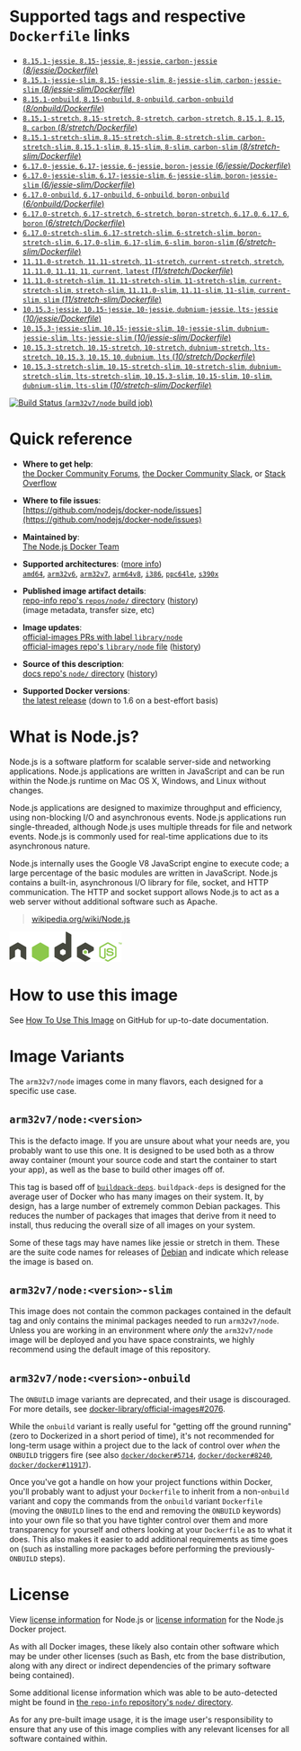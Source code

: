 <!--

********************************************************************************

WARNING:

    DO NOT EDIT "node/README.md"

    IT IS AUTO-GENERATED

    (from the other files in "node/" combined with a set of templates)

********************************************************************************

-->

# Supported tags and respective `Dockerfile` links

-	[`8.15.1-jessie`, `8.15-jessie`, `8-jessie`, `carbon-jessie` (*8/jessie/Dockerfile*)](https://github.com/nodejs/docker-node/blob/de76fb48b532d6be012098dc3538bd15329a27d0/8/jessie/Dockerfile)
-	[`8.15.1-jessie-slim`, `8.15-jessie-slim`, `8-jessie-slim`, `carbon-jessie-slim` (*8/jessie-slim/Dockerfile*)](https://github.com/nodejs/docker-node/blob/de76fb48b532d6be012098dc3538bd15329a27d0/8/jessie-slim/Dockerfile)
-	[`8.15.1-onbuild`, `8.15-onbuild`, `8-onbuild`, `carbon-onbuild` (*8/onbuild/Dockerfile*)](https://github.com/nodejs/docker-node/blob/de76fb48b532d6be012098dc3538bd15329a27d0/8/onbuild/Dockerfile)
-	[`8.15.1-stretch`, `8.15-stretch`, `8-stretch`, `carbon-stretch`, `8.15.1`, `8.15`, `8`, `carbon` (*8/stretch/Dockerfile*)](https://github.com/nodejs/docker-node/blob/de76fb48b532d6be012098dc3538bd15329a27d0/8/stretch/Dockerfile)
-	[`8.15.1-stretch-slim`, `8.15-stretch-slim`, `8-stretch-slim`, `carbon-stretch-slim`, `8.15.1-slim`, `8.15-slim`, `8-slim`, `carbon-slim` (*8/stretch-slim/Dockerfile*)](https://github.com/nodejs/docker-node/blob/de76fb48b532d6be012098dc3538bd15329a27d0/8/stretch-slim/Dockerfile)
-	[`6.17.0-jessie`, `6.17-jessie`, `6-jessie`, `boron-jessie` (*6/jessie/Dockerfile*)](https://github.com/nodejs/docker-node/blob/6833ee622c5a1d4c054ffaf96115f2a20714f5f3/6/jessie/Dockerfile)
-	[`6.17.0-jessie-slim`, `6.17-jessie-slim`, `6-jessie-slim`, `boron-jessie-slim` (*6/jessie-slim/Dockerfile*)](https://github.com/nodejs/docker-node/blob/6833ee622c5a1d4c054ffaf96115f2a20714f5f3/6/jessie-slim/Dockerfile)
-	[`6.17.0-onbuild`, `6.17-onbuild`, `6-onbuild`, `boron-onbuild` (*6/onbuild/Dockerfile*)](https://github.com/nodejs/docker-node/blob/6833ee622c5a1d4c054ffaf96115f2a20714f5f3/6/onbuild/Dockerfile)
-	[`6.17.0-stretch`, `6.17-stretch`, `6-stretch`, `boron-stretch`, `6.17.0`, `6.17`, `6`, `boron` (*6/stretch/Dockerfile*)](https://github.com/nodejs/docker-node/blob/6833ee622c5a1d4c054ffaf96115f2a20714f5f3/6/stretch/Dockerfile)
-	[`6.17.0-stretch-slim`, `6.17-stretch-slim`, `6-stretch-slim`, `boron-stretch-slim`, `6.17.0-slim`, `6.17-slim`, `6-slim`, `boron-slim` (*6/stretch-slim/Dockerfile*)](https://github.com/nodejs/docker-node/blob/6833ee622c5a1d4c054ffaf96115f2a20714f5f3/6/stretch-slim/Dockerfile)
-	[`11.11.0-stretch`, `11.11-stretch`, `11-stretch`, `current-stretch`, `stretch`, `11.11.0`, `11.11`, `11`, `current`, `latest` (*11/stretch/Dockerfile*)](https://github.com/nodejs/docker-node/blob/687152bceb3cd50fb7c044cc4ca403e5696d2554/11/stretch/Dockerfile)
-	[`11.11.0-stretch-slim`, `11.11-stretch-slim`, `11-stretch-slim`, `current-stretch-slim`, `stretch-slim`, `11.11.0-slim`, `11.11-slim`, `11-slim`, `current-slim`, `slim` (*11/stretch-slim/Dockerfile*)](https://github.com/nodejs/docker-node/blob/687152bceb3cd50fb7c044cc4ca403e5696d2554/11/stretch-slim/Dockerfile)
-	[`10.15.3-jessie`, `10.15-jessie`, `10-jessie`, `dubnium-jessie`, `lts-jessie` (*10/jessie/Dockerfile*)](https://github.com/nodejs/docker-node/blob/170ed2092d4925971f9cd3ad5dfc416e820f90fd/10/jessie/Dockerfile)
-	[`10.15.3-jessie-slim`, `10.15-jessie-slim`, `10-jessie-slim`, `dubnium-jessie-slim`, `lts-jessie-slim` (*10/jessie-slim/Dockerfile*)](https://github.com/nodejs/docker-node/blob/170ed2092d4925971f9cd3ad5dfc416e820f90fd/10/jessie-slim/Dockerfile)
-	[`10.15.3-stretch`, `10.15-stretch`, `10-stretch`, `dubnium-stretch`, `lts-stretch`, `10.15.3`, `10.15`, `10`, `dubnium`, `lts` (*10/stretch/Dockerfile*)](https://github.com/nodejs/docker-node/blob/170ed2092d4925971f9cd3ad5dfc416e820f90fd/10/stretch/Dockerfile)
-	[`10.15.3-stretch-slim`, `10.15-stretch-slim`, `10-stretch-slim`, `dubnium-stretch-slim`, `lts-stretch-slim`, `10.15.3-slim`, `10.15-slim`, `10-slim`, `dubnium-slim`, `lts-slim` (*10/stretch-slim/Dockerfile*)](https://github.com/nodejs/docker-node/blob/170ed2092d4925971f9cd3ad5dfc416e820f90fd/10/stretch-slim/Dockerfile)

[![Build Status](https://doi-janky.infosiftr.net/job/multiarch/job/arm32v7/job/node/badge/icon) (`arm32v7/node` build job)](https://doi-janky.infosiftr.net/job/multiarch/job/arm32v7/job/node/)

# Quick reference

-	**Where to get help**:  
	[the Docker Community Forums](https://forums.docker.com/), [the Docker Community Slack](https://blog.docker.com/2016/11/introducing-docker-community-directory-docker-community-slack/), or [Stack Overflow](https://stackoverflow.com/search?tab=newest&q=docker)

-	**Where to file issues**:  
	[https://github.com/nodejs/docker-node/issues](https://github.com/nodejs/docker-node/issues)

-	**Maintained by**:  
	[The Node.js Docker Team](https://github.com/nodejs/docker-node)

-	**Supported architectures**: ([more info](https://github.com/docker-library/official-images#architectures-other-than-amd64))  
	[`amd64`](https://hub.docker.com/r/amd64/node/), [`arm32v6`](https://hub.docker.com/r/arm32v6/node/), [`arm32v7`](https://hub.docker.com/r/arm32v7/node/), [`arm64v8`](https://hub.docker.com/r/arm64v8/node/), [`i386`](https://hub.docker.com/r/i386/node/), [`ppc64le`](https://hub.docker.com/r/ppc64le/node/), [`s390x`](https://hub.docker.com/r/s390x/node/)

-	**Published image artifact details**:  
	[repo-info repo's `repos/node/` directory](https://github.com/docker-library/repo-info/blob/master/repos/node) ([history](https://github.com/docker-library/repo-info/commits/master/repos/node))  
	(image metadata, transfer size, etc)

-	**Image updates**:  
	[official-images PRs with label `library/node`](https://github.com/docker-library/official-images/pulls?q=label%3Alibrary%2Fnode)  
	[official-images repo's `library/node` file](https://github.com/docker-library/official-images/blob/master/library/node) ([history](https://github.com/docker-library/official-images/commits/master/library/node))

-	**Source of this description**:  
	[docs repo's `node/` directory](https://github.com/docker-library/docs/tree/master/node) ([history](https://github.com/docker-library/docs/commits/master/node))

-	**Supported Docker versions**:  
	[the latest release](https://github.com/docker/docker-ce/releases/latest) (down to 1.6 on a best-effort basis)

# What is Node.js?

Node.js is a software platform for scalable server-side and networking applications. Node.js applications are written in JavaScript and can be run within the Node.js runtime on Mac OS X, Windows, and Linux without changes.

Node.js applications are designed to maximize throughput and efficiency, using non-blocking I/O and asynchronous events. Node.js applications run single-threaded, although Node.js uses multiple threads for file and network events. Node.js is commonly used for real-time applications due to its asynchronous nature.

Node.js internally uses the Google V8 JavaScript engine to execute code; a large percentage of the basic modules are written in JavaScript. Node.js contains a built-in, asynchronous I/O library for file, socket, and HTTP communication. The HTTP and socket support allows Node.js to act as a web server without additional software such as Apache.

> [wikipedia.org/wiki/Node.js](https://en.wikipedia.org/wiki/Node.js)

![logo](https://raw.githubusercontent.com/docker-library/docs/01c12653951b2fe592c1f93a13b4e289ada0e3a1/node/logo.png)

# How to use this image

See [How To Use This Image](https://github.com/nodejs/docker-node/blob/master/README.md#how-to-use-this-image) on GitHub for up-to-date documentation.

# Image Variants

The `arm32v7/node` images come in many flavors, each designed for a specific use case.

## `arm32v7/node:<version>`

This is the defacto image. If you are unsure about what your needs are, you probably want to use this one. It is designed to be used both as a throw away container (mount your source code and start the container to start your app), as well as the base to build other images off of.

This tag is based off of [`buildpack-deps`](https://hub.docker.com/_/buildpack-deps/). `buildpack-deps` is designed for the average user of Docker who has many images on their system. It, by design, has a large number of extremely common Debian packages. This reduces the number of packages that images that derive from it need to install, thus reducing the overall size of all images on your system.

Some of these tags may have names like jessie or stretch in them. These are the suite code names for releases of [Debian](https://wiki.debian.org/DebianReleases) and indicate which release the image is based on.

## `arm32v7/node:<version>-slim`

This image does not contain the common packages contained in the default tag and only contains the minimal packages needed to run `arm32v7/node`. Unless you are working in an environment where *only* the `arm32v7/node` image will be deployed and you have space constraints, we highly recommend using the default image of this repository.

## `arm32v7/node:<version>-onbuild`

The `ONBUILD` image variants are deprecated, and their usage is discouraged. For more details, see [docker-library/official-images#2076](https://github.com/docker-library/official-images/issues/2076).

While the `onbuild` variant is really useful for "getting off the ground running" (zero to Dockerized in a short period of time), it's not recommended for long-term usage within a project due to the lack of control over *when* the `ONBUILD` triggers fire (see also [`docker/docker#5714`](https://github.com/docker/docker/issues/5714), [`docker/docker#8240`](https://github.com/docker/docker/issues/8240), [`docker/docker#11917`](https://github.com/docker/docker/issues/11917)).

Once you've got a handle on how your project functions within Docker, you'll probably want to adjust your `Dockerfile` to inherit from a non-`onbuild` variant and copy the commands from the `onbuild` variant `Dockerfile` (moving the `ONBUILD` lines to the end and removing the `ONBUILD` keywords) into your own file so that you have tighter control over them and more transparency for yourself and others looking at your `Dockerfile` as to what it does. This also makes it easier to add additional requirements as time goes on (such as installing more packages before performing the previously-`ONBUILD` steps).

# License

View [license information](https://github.com/nodejs/node/blob/master/LICENSE) for Node.js or [license information](https://github.com/nodejs/docker-node/blob/master/LICENSE) for the Node.js Docker project.

As with all Docker images, these likely also contain other software which may be under other licenses (such as Bash, etc from the base distribution, along with any direct or indirect dependencies of the primary software being contained).

Some additional license information which was able to be auto-detected might be found in [the `repo-info` repository's `node/` directory](https://github.com/docker-library/repo-info/tree/master/repos/node).

As for any pre-built image usage, it is the image user's responsibility to ensure that any use of this image complies with any relevant licenses for all software contained within.
